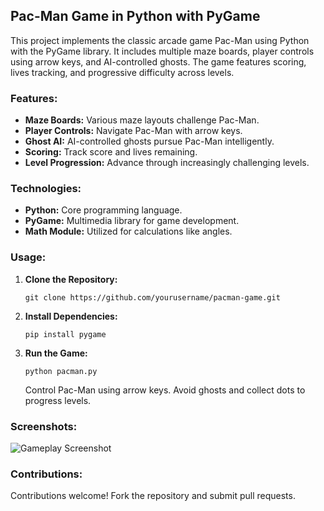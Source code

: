 
## Pac-Man Game in Python with PyGame

This project implements the classic arcade game Pac-Man using Python with the PyGame library. It includes multiple maze boards, player controls using arrow keys, and AI-controlled ghosts. The game features scoring, lives tracking, and progressive difficulty across levels.

### Features:
- **Maze Boards:** Various maze layouts challenge Pac-Man.
- **Player Controls:** Navigate Pac-Man with arrow keys.
- **Ghost AI:** AI-controlled ghosts pursue Pac-Man intelligently.
- **Scoring:** Track score and lives remaining.
- **Level Progression:** Advance through increasingly challenging levels.

### Technologies:
- **Python:** Core programming language.
- **PyGame:** Multimedia library for game development.
- **Math Module:** Utilized for calculations like angles.

### Usage:
1. **Clone the Repository:**
   ```
   git clone https://github.com/yourusername/pacman-game.git
   ```
   
2. **Install Dependencies:**
   ```
   pip install pygame
   ```
   
3. **Run the Game:**
   ```
   python pacman.py
   ```
   Control Pac-Man using arrow keys. Avoid ghosts and collect dots to progress levels.

### Screenshots:
![Gameplay Screenshot](/screenshots/gameplay.png)

### Contributions:
Contributions welcome! Fork the repository and submit pull requests.
